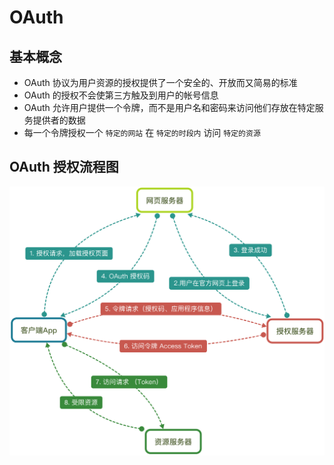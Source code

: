 # OAuth

## 基本概念

* OAuth 协议为用户资源的授权提供了一个安全的、开放而又简易的标准
* OAuth 的授权不会使第三方触及到用户的帐号信息
* OAuth 允许用户提供一个令牌，而不是用户名和密码来访问他们存放在特定服务提供者的数据
* 每一个令牌授权一个 `特定的网站` 在 `特定的时段内` 访问 `特定的资源`

## OAuth 授权流程图

![](OAuth.png)